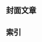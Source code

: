 <!-- markdownlint-disable MD033 MD041 -->
<script setup>
    import Index from '/.vitepress/vue/Index.vue'
    import JournalHead from '/.vitepress/vue/JournalHead.vue'
    import { useData } from 'vitepress'

    const { isDark } = useData()
</script>

<JournalHead
    cover = "../cover/202504/202504.png"
    :editors = "['CR_019','Alumopper']"
    :credits = "['御龙九秋','南烛']"
/>

## 封面文章

<Index
    title = "原版家具的“终极答案”？——新一代家具框架《松果核》"
    url = "../archive/202504/0/content"
    authorName = "兰那梛_nano"
    abstract = "仅需提供模型文件，就能自动生成完整的数据包和资源包，获得媲美模组的家具装饰？《松果核》为这一天方夜谭般的理想提供了一种近乎完美的解决方案。藉由MC高版本的种种新特性，《松果核》在功能性、兼容性和性能等诸多领域取得了非常好的表现。更重要的是，自动构建脚本允许命令小白也能无障碍的使用《松果核》，在易用性上取得了长足的突破。"
    avatarUrl = '../archive/_authors/nano.jpg'
    :socialLinks="[
        { name: 'BiliBili', url: 'https://space.bilibili.com/2907002' }
    ]"
    background = '../archive/202504/_assets/pinecone.jpg'
/>

## 索引

<Index
    title = "数据包快速入门"
    url = "../archive/202504/1/content"
    authorName = "伊桑桑桑桑桑"
    abstract = "本文是新手向的数据包入门教程。旨在帮助零基础或有一点代码基础的读者快速上手数据包。通过实际的案例讲解，让读者逐渐了解并熟练编写数据包。适合想要入坑数据包制作却被mojang不负责任的文件管理绕晕的玩家快速上手。"
    avatarUrl = '../archive/_authors/伊桑.jpg'
    :socialLinks="[
        { name: 'BiliBili', url: 'https://space.bilibili.com/397069113' }
    ]"
/>

<Index
    title = "如何合并多个版本的数据包？"
    url = "../archive/202504/2/content"
    authorName = "Dreamy_Blaze"
    abstract = "1.20.2支持的版本区间指定带来的不只是数据包版本号的光速膨胀，还有子包覆盖功能。通过它，数据包作者可以将适配不同版本的文件放入子包，根据当前数据包版本指定覆盖，达到跨版本兼容的目的。算是维持住了高版本数据包的最后一点兼容性。本文详细分析了子包覆盖的使用方法和机制，能够帮助有需要的数据包作者了解这一新功能。"
    avatarUrl = '../archive/_authors/dreamy_blaze.jpg'
    :socialLinks="[
        { name: 'BiliBili', url: 'https://space.bilibili.com/1017007290' }
    ]"
/>

<Index
    title = "数据包优化原则以及分析方式简述"
    url = "../archive/202504/3/content"
    authorName = "Dahesor"
    abstract = "本篇文章面对刚接触数据包不久的读者，将简单介绍何时应该考虑数据包优化，如何优化，主要优化目标和优化方式，以及用来判断需要优化部分的方法与工具。希望在阅读本文后读者能对数据包的运行消耗和基础优化原则有一些大概的理解。"
    avatarUrl = '../archive/_authors/dahesor.jpg'
    :socialLinks="[
        { name: 'BiliBili', url: 'https://space.bilibili.com/436796403' }
    ]"
/>

<Index
    title = "NeKoCustomSpawn-demo"
    url = "../archive/202504/4/content"
    authorName = "七柏"
    abstract = "由于原版模组不能自然地向游戏中添加自定义生物，本文提出了一种模拟原版生物生成的方法，在有自定义生物需求的地方可能会有所帮助。"
    avatarUrl = '../archive/_authors/七柏.jpg'
    :socialLinks="[
        { name: 'BiliBili', url: 'https://space.bilibili.com/405830542' }
    ]"
/>

<Index
    title = "Java版1.21.5-SNBT语法概览"
    url = "../archive/202504/5/content"
    authorName = "luobojuo"
    abstract = "NBT在数据包开发的各个地方都会遇到。而SNBT是将NBT数据以文本化的树状数据结构表达的方法。它是我们实际获取和操作的对象。因此，了解并熟练运用SNBT在数据包开发过程中是重要的。本文较详细的描述了SNBT的语法，可以当做数据包新手的启蒙以及参考资料。"
    avatarUrl = '../archive/_authors/_default.png'
    :socialLinks="[
        { name: 'BiliBili', url: 'https://space.bilibili.com/3461565177137515' }
    ]"
/>

<Index
    title = "拾尘（七）-使用复合物品模型映射更简便的制作状态栏"
    url = "../archive/202504/6/content"
    authorName = "CR_019"
    abstract = "在制作自定义物品/地图职业等的过程中，我们经常会遇到需要显示状态（如充能）的需求，而将状态栏放在副手，是一个可选的方案。本文讲解了一种将多个状态放在单个副手物品上组合展示的技术，使用简单的值提供器和复合模型映射，免去了复杂的数值计算，更简易的制作状态栏。"
    avatarUrl = '../archive/_authors/cr_019.jpg'
    :socialLinks="[
        { name: 'BiliBili', url: 'https://space.bilibili.com/85292644' }
    ]"
    background = '../archive/202504/_assets/dust_7_without_musk.png'
/>

<Index
    title = "根据玩家记分板分数进行排名"
    url = "../archive/202504/7/content"
    authorName = "Nox_Obscura"
    abstract = "服务器小游戏总是会有一个展示排名的环节，而计分板没有提供输出排序的接口，因此我们必须自己实现。本视频发现了一种效果很好的排序方法，对小游戏作者或有帮助。"
    avatarUrl = '../archive/_authors/nox_obscura.jpg'
    :socialLinks="[
        { name: 'BiliBili', url: 'https://space.bilibili.com/1184771713' }
    ]"
/>



<ClientOnly>
  <GiscusComment
    repo="CR-019/datapack-index"
    repoId="R_kgDONRhuqw"
    category="闲聊 Chats"
    categoryId="DIC_kwDONRhuq84CkchW"
    mapping="number"
    term="12"
    :strict="false"
    :reactionsEnabled="true"
    emitMetadata="0"
    inputPosition="top"
    :theme="isDark ? 'dark' : 'light'"
    lang="zh-CN"
    loading="lazy"
    class="giscus-wrapper"
  />
</ClientOnly>

<style>
.giscus-wrapper {
  margin: 3rem auto;
  max-width: 800px;
  padding-top: 2rem;
  border-top: 1px solid var(--vp-c-divider);
}
</style>